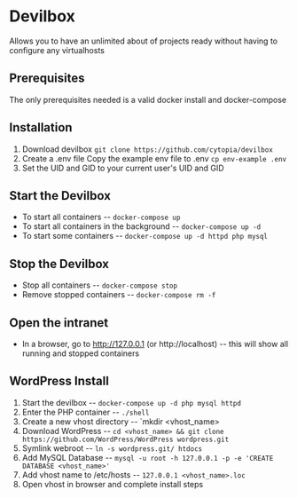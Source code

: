 # Devilbox

Allows you to have an unlimited about of projects ready without having to configure any virtualhosts

## Prerequisites

The only prerequisites needed is a valid docker install and docker-compose

## Installation

1. Download devilbox
    `git clone https://github.com/cytopia/devilbox`
2. Create a .env file
  Copy the example env file to .env
    `cp env-example .env`
3. Set the UID and GID to your current user's UID and GID

## Start the Devilbox

* To start all containers -- `docker-compose up`
* To start all containers in the background -- `docker-compose up -d`
* To start some containers -- `docker-compose up -d httpd php mysql`

## Stop the Devilbox

* Stop all containers -- `docker-compose stop`
* Remove stopped containers -- `docker-compose rm -f`

## Open the intranet

* In a browser, go to http://127.0.0.1 (or http://localhost) -- this will show all running and stopped containers

## WordPress Install

1. Start the devilbox -- `docker-compose up -d php mysql httpd`
2. Enter the PHP container -- `./shell`
3. Create a new vhost directory -- `mkdir <vhost_name>
4. Download WordPress -- `cd <vhost_name> && git clone https://github.com/WordPress/WordPress wordpress.git`
5. Symlink webroot -- `ln -s wordpress.git/ htdocs`
6. Add MySQL Database -- `mysql -u root -h 127.0.0.1 -p -e 'CREATE DATABASE <vhost_name>'`
7. Add vhost name to /etc/hosts -- `127.0.0.1 <vhost_name>.loc`
8. Open vhost in browser and complete install steps
